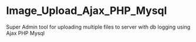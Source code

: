 # Image_Upload_Ajax_PHP_Mysql
Super Admin tool for uploading multiple files to server with db logging using Ajax PHP Mysql
